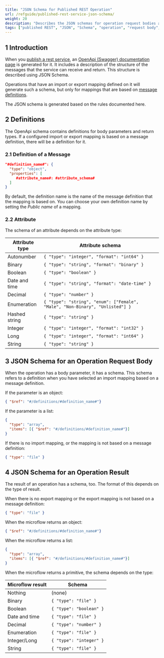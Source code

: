 ```yaml
---
title: "JSON Schema for Published REST Operation"
url: /refguide/published-rest-service-json-schema/
weight: 20
description: "Describes the JSON schemas for operation request bodies and operation results"
tags: ["published REST", "JSON", "Schema", "operation", "request body", "result", "message definition"]
---
```


## 1 Introduction

When you [publish a rest service](/refguide/published-rest-services/), an [OpenApi (Swagger) documentation page](/refguide/published-rest-services/#interactive-documentation) is generated for it. It includes a description of the structure of the messages that the service can receive and return. This structure is described using JSON Schema.

Operations that have an import or export mapping defined on it will generate such a schema, but only for mappings that are based on [message definitions](/refguide/message-definitions/).

The JSON schema is generated based on the rules documented here.

## 2 Definitions

The OpenApi schema contains definitions for body parameters and return types. If a configured import or export mapping is based on a message definition, there will be a definition for it.

### 2.1 Definition of a Message

```json
"#definition_name#": { 
  "type": "object",
  "properties": [
     #attribute_name#: #attribute_schema#
  ]
}
```

By default, the definition name is the name of the message definition that the mapping is based on. You can choose your own definition name by setting the *Public name* of a mapping.

### 2.2 Attribute

The schema of an attribute depends on the attribute type:

| Attribute type | Attribute schema      |
| ---            | ---                  |
| Autonumber     | `{ "type": "integer", "format": "int64" }` |
| Binary         | `{ "type": "string", "format": "binary" }` |
| Boolean        | `{ "type": "boolean" }` |
| Date and time  | `{ "type": "string", "format": "date-time" }` |
| Decimal        | `{ "type": "number" }` |
| Enumeration    | `{ "type": "string", "enum": ["Female", "Male", "Non-Binary", "Unlisted"] }` |
| Hashed string  | `{ "type": "string" }` |
| Integer        | `{ "type": "integer", "format": "int32" }` |
| Long           | `{ "type": "integer", "format": "int64" }` |
| String         | `{ "type": "string" }` |

## 3 JSON Schema for an Operation Request Body

When the operation has a body parameter, it has a schema. This schema refers to a definition when you have selected an import mapping based on a message definition.

If the parameter is an object:

```json {linenos=false}
{ "$ref": "#/definitions/#definition_name#"}
```

If the parameter is a list:

```json
{ 
  "type": "array",
  "items": [{ "$ref": "#/definitions/#definition_name#"}]
}
```

If there is no import mapping, or the mapping is not based on a message definition:

```json {linenos=false}
{ "type": "file" }
```

## 4 JSON Schema for an Operation Result

The result of an operation has a schema, too. The format of this depends on the type of result.

When there is no export mapping or the export mapping is not based on a message definition: 

```json {linenos=false}
{ "type": "file" }
```

When the microflow returns an object:

```json {linenos=false}
{ "$ref": "#/definitions/#definition_name#"}
```

When the microflow returns a list:

```json
{ 
  "type": "array",
  "items": [{ "$ref": "#/definitions/#definition_name#"}]
}
```

When the microflow returns a primitive, the schema depends on the type:

| Microflow result | Schema      |
| ---              | ---         |
| Nothing          | (none)     |
| Binary           | `{ "type": "file" }` |
| Boolean          | `{ "type": "boolean" }` |
| Date and time    | `{ "type": "file" }` |
| Decimal          | `{ "type": "number" }` |
| Enumeration      | `{ "type": "file" }` |
| Integer/Long     | `{ "type": "integer" }` |
| String           | `{ "type": "file" }` |
